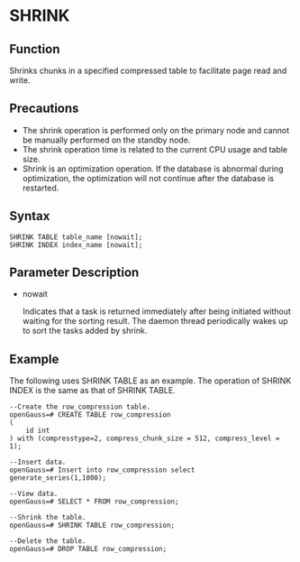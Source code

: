 # SHRINK<a name="ZH-CN_TOPIC_0000001331251018"></a>

## Function<a name="en-us_topic_0283137477_en-us_topic_0237122196_en-us_topic_0059779241_s25c2a01507274648bf05cbcb1dc418bf"></a>

Shrinks chunks in a specified compressed table to facilitate page read and write.

## Precautions<a name="en-us_topic_0283137477_en-us_topic_0237122196_en-us_topic_0059779241_s60091e11d710468f8772f6732699506b"></a>

-   The shrink operation is performed only on the primary node and cannot be manually performed on the standby node.
-   The shrink operation time is related to the current CPU usage and table size.
-   Shrink is an optimization operation. If the database is abnormal during optimization, the optimization will not continue after the database is restarted.

## Syntax<a name="en-us_topic_0283137477_en-us_topic_0237122196_en-us_topic_0059779241_sb9827c497faf4cc490614f51246dbc5b"></a>

```
SHRINK TABLE table_name [nowait];
SHRINK INDEX index_name [nowait];
```

## Parameter Description<a name="en-us_topic_0283137477_en-us_topic_0237122196_en-us_topic_0059779241_s0a4a952823114ec6bfe2864b0af1db2f"></a>

-   nowait

    Indicates that a task is returned immediately after being initiated without waiting for the sorting result. The daemon thread periodically wakes up to sort the tasks added by shrink.


## Example<a name="en-us_topic_0283137477_en-us_topic_0237122196_en-us_topic_0059779241_sdb42dc749d654038b498d0f77883ae8a"></a>

The following uses SHRINK TABLE as an example. The operation of SHRINK INDEX is the same as that of SHRINK TABLE.

```
--Create the row_compression table.
openGauss=# CREATE TABLE row_compression
(
    id int
) with (compresstype=2, compress_chunk_size = 512, compress_level = 1);

--Insert data.
openGauss=# Insert into row_compression select generate_series(1,1000);

--View data.
openGauss=# SELECT * FROM row_compression;

--Shrink the table.
openGauss=# SHRINK TABLE row_compression;

--Delete the table.
openGauss=# DROP TABLE row_compression;
```

